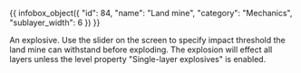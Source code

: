 {{ infobox_object({
	"id": 84,
	"name": "Land mine",
	"category": "Mechanics",
	"sublayer_width": 6
}) }}

An explosive. Use the slider on the screen to specify impact threshold the land mine can withstand before exploding. The explosion will effect all layers unless the level property "Single-layer explosives" is enabled.